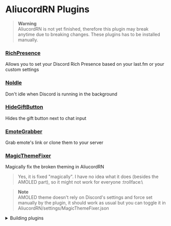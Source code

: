 # AliucordRN Plugins

> **Warning**\
> AliucordRN is not yet finished, therefore this plugin may break anytime due to breaking changes. These plugins has to be installed manually.

### [RichPresence](https://github.com/amsyarasyiq/aliucordrn-plugins/raw/builds/RichPresence.zip)
Allows you to set your Discord Rich Presence based on your last.fm or your custom settings

### [NoIdle](https://github.com/amsyarasyiq/aliucordrn-plugins/raw/builds/NoIdle.zip)
Don't idle when Discord is running in the background

### [HideGiftButton](https://github.com/amsyarasyiq/aliucordrn-plugins/raw/builds/HideGiftButton.zip)
Hides the gift button next to chat input

### [EmoteGrabber](https://github.com/amsyarasyiq/aliucordrn-plugins/raw/builds/EmoteGrabber.zip)
Grab emote's link or clone them to your server

### [MagicThemeFixer](https://github.com/amsyarasyiq/aliucordrn-plugins/raw/builds/MagicThemeFixer.zip)
Magically fix the broken theming in AliucordRN

> Yes, it is fixed "magically". I have no idea what it does (besides the AMOLED part), so it might not work for everyone :trollface:\

> **Note**\
> AMOLED theme doesn't rely on Discord's settings and force set manually by the plugin, it should work as usual but you can toggle it in AliucordRN/settings/MagicThemeFixer.json

<details>
<summary>Building plugins</summary>

\
Build Plugin:
```sh
pnpm build [PLUGIN_NAME]
```

Watch for changes and auto compile & deploy* :
```sh
pnpm watch [PLUGIN_NAME]
```
\* Requires adb installed and to be connected to your phone

</details>